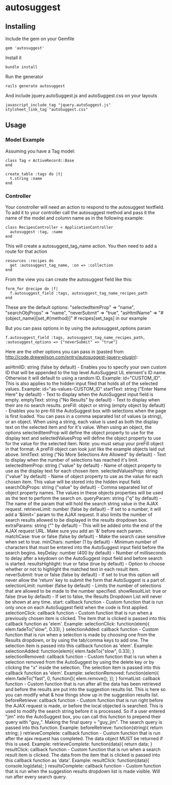 # autosuggest

## Installing

Include the gem on your Gemfile

    gem 'autosuggest'

Install it

    bundle install

Run the generator

    rails generate autosuggest

And include jquery.autoSuggest.js and autoSuggest.css on your layouts

    javascript_include_tag "jquery.autoSuggest.js"
    stylsheet_link_tag "autoSuggest.css"

## Usage

### Model Example

Assuming you have a Tag model:

    class Tag < ActiveRecord::Base
    end

    create_table :tags do |t|
      t.string :name
    end

### Controller

Your conotroller will need an action to respond to the autosuggest textfield. To add it to your controller call the autosuggest method and pass it the name of the model and column name as in the following example:

    class RecipesController < ApplicationController
      autosuggest :tag, :name
    end

This will create a autosuggest_tag_name action. You then need to add a route for that action

    resources :recipes do
      get :autosuggest_tag_name, :on => :collection
    end

From the view you can create the autosuggest field like this:

    form_for @recipe do |f|
      f.autosuggest_field :tags, autosuggest_tag_name_recipes_path
    end

These are the default options:
    "selectedItemProp" => "name",
    "searchObjProps" => "name",
    "neverSubmit" => "true",
    "asHtmlName" => "#{object_name}[set_#{method}]" # recipes[set_tags] in our example

But you can pass options in by using the autosuggest_options param

    f.autosuggest_field :tags, autosuggest_tag_name_recipes_path, :autosuggest_options => {"neverSubmit" => "true"}

Here are the other options you can pass in (pasted from http://code.drewwilson.com/entry/autosuggest-jquery-plugin):

asHtmlID: string (false by default) - Enables you to specify your own custom ID that will be appended to the top level AutoSuggest UL element's ID name. Otherwise it will default to using a random ID. Example: id="CUSTOM_ID". This is also applies to the hidden input filed that holds all of the selected values. Example: id="as-values-CUSTOM_ID"
startText: string ("Enter Name Here" by default) - Text to display when the AutoSuggest input field is empty.
emptyText: string ("No Results" by default) - Text to display when their are no search results.
preFill: object or string (empty object by default) - Enables you to pre-fill the AutoSuggest box with selections when the page is first loaded. You can pass in a comma separated list of values (a string), or an object. When using a string, each value is used as both the display text on the selected item and for it's value. When using an object, the options selectedItemProp will define the object property to use for the display text and selectedValuesProp will define the object property to use for the value for the selected item. Note: you must setup your preFill object in that format. A preFill object can look just like the example objects laid out above.
limitText: string ("No More Selections Are Allowed" by default) - Text to display when the number of selections has reached it's limit.
selectedItemProp: string ("value" by default) - Name of object property to use as the display text for each chosen item.
selectedValuesProp: string ("value" by default) - Name of object property to use as the value for each chosen item. This value will be stored into the hidden input field.
searchObjProps: string ("value" by default) - Comma separated list of object property names. The values in these objects properties will be used as the text to perform the search on.
queryParam: string ("q" by default) - The name of the param that will hold the search string value in the AJAX request.
retrieveLimit: number (false by default) - If set to a number, it will add a '&limit=' param to the AJAX request. It also limits the number of search results allowed to be displayed in the results dropdown box.
extraParams: string ("" by default) - This will be added onto the end of the AJAX request URL. Make sure you add an '&' before each param.
matchCase: true or false (false by default) - Make the search case sensitive when set to true.
minChars: number (1 by default) - Minimum number of characters that must be entered into the AutoSuggest input field before the search begins.
keyDelay: number (400 by default) - Number of milliseconds to delay after a keydown on the AutoSuggest input field and before search is started.
resultsHighlight: true or false (true by default) - Option to choose whether or not to highlight the matched text in each result item.
neverSubmit: true or false (false by default) - If set to true this option will never allow the 'return' key to submit the form that AutoSuggest is a part of.
selectionLimit: number (false by default) - Limits the number of selections that are allowed to be made to the number specified.
showResultList: true or false (true by default) - If set to false, the Results Dropdown List will never be shown at any time.
start: callback function - Custom function that is run only once on each AutoSuggest field when the code is first applied.
selectionClick: callback function - Custom function that is run when a previously chosen item is clicked. The item that is clicked is passed into this callback function as 'elem'.
Example: selectionClick: function(elem){ elem.fadeTo("slow", 0.33); }
selectionAdded: callback function - Custom function that is run when a selection is made by choosing one from the Results dropdown, or by using the tab/comma keys to add one. The selection item is passed into this callback function as 'elem'.
Example: selectionAdded: function(elem){ elem.fadeTo("slow", 0.33); }
selectionRemoved: callback function - Custom function that is run when a selection removed from the AutoSuggest by using the delete key or by clicking the "x" inside the selection. The selection item is passed into this callback function as 'elem'.
Example: selectionRemoved: function(elem){ elem.fadeTo("fast", 0, function(){ elem.remove(); }); }
formatList: callback function - Custom function that is run after all the data has been retrieved and before the results are put into the suggestion results list. This is here so you can modify what & how things show up in the suggestion results list.
beforeRetrieve: callback function - Custom function that is run right before the AJAX request is made, or before the local objected is searched. This is used to modify the search string before it is processed. So if a user entered "jim" into the AutoSuggest box, you can call this function to prepend their query with "guy_". Making the final query = "guy_jim". The search query is passed into this function. Example: beforeRetrieve: function(string){ return string; }
retrieveComplete: callback function - Custom function that is run after the ajax request has completed. The data object MUST be returned if this is used. Example: retrieveComplete: function(data){ return data; }
resultClick: callback function - Custom function that is run when a search result item is clicked. The data from the item that is clicked is passed into this callback function as 'data'.
Example: resultClick: function(data){ console.log(data); }
resultsComplete: callback function - Custom function that is run when the suggestion results dropdown list is made visible. Will run after every search query.

